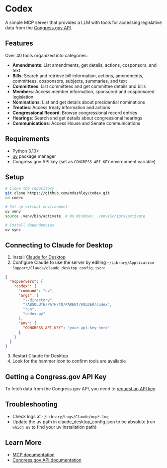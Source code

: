 # Codex

A simple MCP server that provides a LLM with tools for accessing legislative data from the [Congress.gov API](https://github.com/LibraryOfCongress/api.congress.gov).

## Features

Over 40 tools organized into categories:

- **Amendments**: List amendments, get details, actions, cosponsors, and text
- **Bills**: Search and retrieve bill information, actions, amendments, committees, cosponsors, subjects, summaries, and text
- **Committees**: List committees and get committee details and bills
- **Members**: Access member information, sponsored and cosponsored legislation
- **Nominations**: List and get details about presidential nominations
- **Treaties**: Access treaty information and actions
- **Congressional Record**: Browse congressional record entries
- **Hearings**: Search and get details about congressional hearings
- **Communications**: Access House and Senate communications

## Requirements

- Python 3.10+
- [uv](https://astral.sh/uv) package manager
- Congress.gov API key (set as `CONGRESS_API_KEY` environment variable)

## Setup

```bash
# Clone the repository
git clone https://github.com/mdashley/codex.git
cd codex

# Set up virtual environment
uv venv
source .venv/bin/activate  # On Windows: .venv\Scripts\activate

# Install dependencies
uv sync
```

## Connecting to Claude for Desktop

1. Install [Claude for Desktop](https://claude.ai/desktop)
2. Configure Claude to use the server by editing `~/Library/Application Support/Claude/claude_desktop_config.json`:

```json
{
  "mcpServers": {
    "codex": {
      "command": "uv",
      "args": [
        "--directory",
        "/ABSOLUTE/PATH/TO/PARENT/FOLDER/codex",
        "run",
        "codex.py"
      ],
      "env": {
        "CONGRESS_API_KEY": "your-api-key-here"
      }
    }
  }
}
```

3. Restart Claude for Desktop
4. Look for the hammer icon to confirm tools are available

## Getting a Congress.gov API Key

To fetch data from the Congress.gov API, you need to [request an API key](https://api.congress.gov/sign-up/).

## Troubleshooting

- Check logs at `~/Library/Logs/Claude/mcp*.log`
- Update the uv path in claude_desktop_config.json to be absolute (run `which uv` to find your uv installation path)

## Learn More

- [MCP documentation](https://modelcontextprotocol.io/introduction)
- [Congress.gov API documentation](https://api.congress.gov/)
